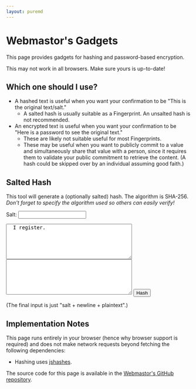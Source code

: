 ```yaml
---
layout: puremd
---
```

<script src="http://cdn.rawgit.com/h2non/jsHashes/master/hashes.js"></script>
<script>
  async function handleHash() {
    const salt = document.getElementById("hash-salt").value;
    const plaintext = document.getElementById("hash-plaintext").value;
    const salted_plaintext = (salt.trim() + "\n" + plaintext.trim()).trim();
    const hashedMessage = new Hashes.SHA256().b64(salted_plaintext);
    const output = document.getElementById("hash-output");
    output.textContent = hashedMessage;
  }
</script>

# Webmastor's Gadgets

This page provides gadgets for hashing and password-based encryption.

This may not work in all browsers. Make sure yours is up-to-date!

## Which one should I use?

- A hashed text is useful when you want your confirmation to be "This is the original text/salt."
  - A salted hash is usually suitable as a Fingerprint. An unsalted hash is not recommended.
- An encrypted text is useful when you want your confirmation to be "Here is a password
to see the original text."
  - These are likely not suitable useful for most Fingerprints.
  - These may be useful when you want to publicly commit to a value and simultaneously share that value with a person, since it requires them to validate your public commitment to retrieve the content. (A hash could be skipped over by an individual assuming good faith.)

## Salted Hash

This tool will generate a (optionally salted) hash. The algorithm is SHA-256.
 _Don't forget to specify the algorithm used so others can easily verify!_

<label for="hash-salt">Salt:</label>
<input type="text" id="hash-salt" name="hash-salt" />

<textarea id="hash-plaintext" name="hash-plaintext" rows="6" cols="40">
  I register.
</textarea>
<textarea id="hash-output" name="hash-output" rows="6" cols="40" readonly>
</textarea>

<input type="button" value="Hash" onclick="handleHash();">


(The final input is just "salt + newline + plaintext".)


## Implementation Notes

This page runs entirely in your browser (hence why browser support is required) and does not make network requests beyond fetching the following dependencies:

- Hashing uses [jshashes](<https://www.npmjs.com/package/jshashes>).

The source code for this page is available in the [Webmastor's GitHub repository](<https://github.com/AgoraNomic/Webmastor/blob/gh-pages/gadgets.md?plain=1>).
